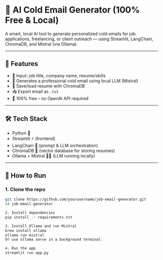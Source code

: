 # 🤖 AI Cold Email Generator (100% Free & Local)

A smart, local AI tool to generate personalized cold emails for job applications, freelancing, or client outreach — using Streamlit, LangChain, ChromaDB, and Mistral (via Ollama).

---

## 🚀 Features

- 📝 Input: job title, company name, resume/skills
- 🤖 Generates a professional cold email using local LLM (Mistral)
- 💾 Save/load resume with ChromaDB
- 📥 Export email as `.txt`
- 🧠 100% free – no OpenAI API required

---

## 🛠 Tech Stack

- Python 🐍
- Streamlit ⚡ (frontend)
- LangChain 🧠 (prompt & LLM orchestration)
- ChromaDB 📂 (vector database for storing resumes)
- Ollama + Mistral 🧙‍♂️ (LLM running locally)

---

## 🧪 How to Run

### 1. Clone the repo
```bash
git clone https://github.com/yourusername/job-email-generator.git
cd job-email-generator

2. Install dependencies
pip install -r requirements.txt

3. Install Ollama and run Mistral
brew install ollama
ollama run mistral
Or use ollama serve in a background terminal.

4. Run the app
streamlit run app.py
